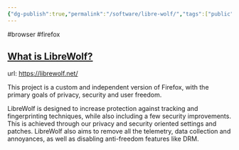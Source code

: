 ```yaml
---
{"dg-publish":true,"permalink":"/software/libre-wolf/","tags":["public"],"noteIcon":"1"}
---
```


#browser #firefox
 ## [What is LibreWolf?](https://librewolf.net/#what-is-librewolf)

url: https://librewolf.net/

 This project is a custom and independent version of Firefox, with the primary goals of privacy, security and user freedom.
 
 LibreWolf is designed to increase protection against tracking and fingerprinting techniques, while also including a few security improvements. This is achieved through our privacy and security oriented settings and patches. LibreWolf also aims to remove all the telemetry, data collection and annoyances, as well as disabling anti-freedom features like DRM.
